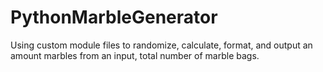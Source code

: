 # PythonMarbleGenerator
Using custom module files to randomize, calculate, format, and output an amount marbles from an input, total number of marble bags.
